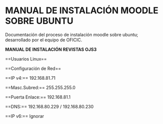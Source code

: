 # MANUAL DE INSTALACIÓN MOODLE SOBRE UBUNTU

Documentación del proceso de instalación moodle sobre ubuntu; desarrollado por el equipo de OFICIC.

**MANUAL DE INSTALACIÓN REVISTAS OJS3**

==Usuarios Linux==

==Configuración de Red==

==IP v4:== 192.168.81.71

==Masc.Subred:== 255.255.255.0 	

==Puerta Enlace:== 192.168.81.1

==DNS:== 192.168.80.229 /  192.168.80.230  

==IP v6:== Ignorar